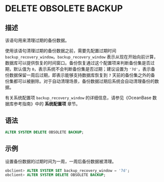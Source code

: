 DELETE OBSOLETE BACKUP 
===========================================



描述 
-----------------------

该语句用来清理过期的备份数据。

使用该语句清理过期的备份数据之前，需要先配置过期时间 `backup_recovery_window`。`backup_recovery_window` 表示从现在开始向前计算，数据库可以提供恢复的时间窗口。备份恢复通过这个配置项来判断备份集是否过期，默认值为 `0`，表示系统不会判断备份集是否过期；建议设置为 `'7d'`，表示备份数据保留一周后过期，即表示能够支持数据库恢复到 `7` 天前的备份集之外的备份集都可以被删除。对于自动清理场景，备份数据过期后系统会自动清理备份的数据。

有关系统配置项 `backup_recovery_window` 的详细信息，请参见《OceanBase 数据库参考指南》中的 **系统配置项** 章节。

语法 
-----------------------

```sql
ALTER SYSTEM DELETE OBSOLETE BACKUP;
```



示例 
-----------------------

设置备份数据的过期时间为一周，一周后备份数据被清理。

```sql
obclient> ALTER SYSTEM SET backup_recovery_window = '7d';
obclient> ALTER SYSTEM DELETE OBSOLETE BACKUP;
```


